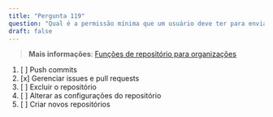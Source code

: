 ```yaml
---
title: "Pergunta 119"  
question: "Qual é a permissão mínima que um usuário deve ter para enviar commits diretamente para um repositório de uma organização?"  
draft: false  
---
```


> **Mais informações**: [Funções de repositório para organizações](https://docs.github.com/en/organizations/managing-user-access-to-your-organizations-repositories/managing-repository-roles/repository-roles-for-an-organization)

1. [ ] Push commits  
1. [x] Gerenciar issues e pull requests  
1. [ ] Excluir o repositório  
1. [ ] Alterar as configurações do repositório  
1. [ ] Criar novos repositórios  
